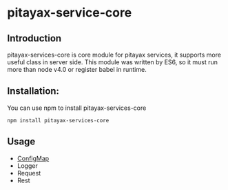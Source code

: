 # pitayax-service-core
## Introduction
pitayax-services-core is core module for pitayax services, it supports more useful class in server side. This module was written by ES6, so it must run more than node v4.0 or register babel in runtime.

## Installation:
You can use npm to install pitayax-services-core
```
npm install pitayax-services-core
```

## Usage
- [ConfigMap](https://github.com/PitayaX/pitayax-service-core/blob/master/doc/ConfigMap.md)
- Logger
- Request
- Rest
